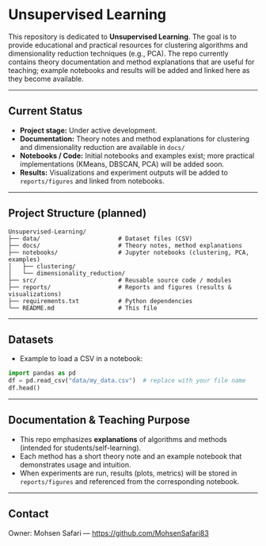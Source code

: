 # Unsupervised Learning

This repository is dedicated to **Unsupervised Learning**. The goal is to provide educational and practical resources for clustering algorithms and dimensionality reduction techniques (e.g., PCA). The repo currently contains theory documentation and method explanations that are useful for teaching; example notebooks and results will be added and linked here as they become available.

---

##  Current Status
- **Project stage:** Under active development.
- **Documentation:** Theory notes and method explanations for clustering and dimensionality reduction are available in `docs/`
- **Notebooks / Code:** Initial notebooks and examples exist; more practical implementations (KMeans, DBSCAN, PCA) will be added soon.
- **Results:** Visualizations and experiment outputs will be added to `reports/figures` and linked from notebooks.

---

##  Project Structure (planned)
```
Unsupervised-Learning/
├── data/                      # Dataset files (CSV)
├── docs/                      # Theory notes, method explanations
├── notebooks/                 # Jupyter notebooks (clustering, PCA, examples)
│   ├── clustering/
│   └── dimensionality_reduction/
├── src/                       # Reusable source code / modules
├── reports/                   # Reports and figures (results & visualizations)
├── requirements.txt           # Python dependencies
└── README.md                  # This file
```

---

##  Datasets
- Example to load a CSV in a notebook:
```python
import pandas as pd
df = pd.read_csv("data/my_data.csv")  # replace with your file name
df.head()
```

---

## Documentation & Teaching Purpose
- This repo emphasizes **explanations** of algorithms and methods (intended for students/self-learning).
- Each method has a short theory note and an example notebook that demonstrates usage and intuition.
- When experiments are run, results (plots, metrics) will be stored in `reports/figures` and referenced from the corresponding notebook.

---

## Contact
Owner: Mohsen Safari — https://github.com/MohsenSafari83
